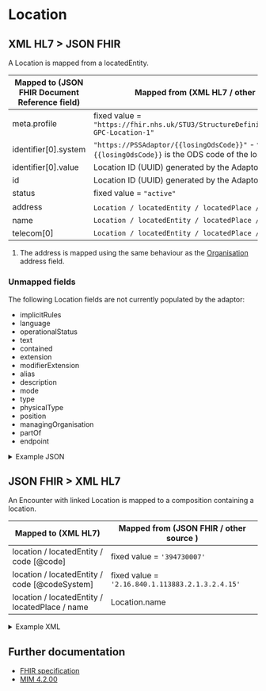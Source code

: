 # Location

## XML HL7 > JSON FHIR

A Location is mapped from a locatedEntity.

| Mapped to (JSON FHIR Document Reference field) | Mapped from (XML HL7 / other source)                                                                             |
|------------------------------------------------|------------------------------------------------------------------------------------------------------------------|
| meta.profile                                   | fixed value = `"https://fhir.nhs.uk/STU3/StructureDefinition/CareConnect-GPC-Location-1"`                        |
| identifier\[0].system                          | `"https://PSSAdaptor/{{losingOdsCode}}"` - where the `{{losingOdsCode}}` is the ODS code of the losing practice  |
| identifier\[0].value                           | Location ID (UUID) generated by the Adaptor                                                                      |
| id                                             | Location ID (UUID) generated by the Adaptor                                                                      |
| status                                         | fixed value = `"active"`                                                                                         |
| address                                        | `Location / locatedEntity / locatedPlace / addr ` <sup>1</sup>                                                   |
| name                                           | `Location / locatedEntity / locatedPlace / name `                                                                |
| telecom\[0]                                    | `Location / locatedEntity / locatedPlace / telecom[0]`                                                           |

1. The address is mapped using the same behaviour as the [Organisation](../organizations/README.md) address field.

### Unmapped fields

The following Location fields are not currently populated by the adaptor:

- implicitRules
- language
- operationalStatus
- text
- contained
- extension
- modifierExtension
- alias
- description
- mode
- type
- physicalType
- position
- managingOrganisation
- partOf
- endpoint

<details>
    <summary>Example JSON</summary>

```
{
    "resource": {
        "resourceType": "Location",
        "id": "DC28A497-E925-4697-BC59-B53B1905A65B",
        "meta": {
            "profile": [
                "https://fhir.nhs.uk/STU3/StructureDefinition/CareConnect-GPC-Location-1"
            ]
        },
        "identifier": [
            {
                "system": "https://PSSAdaptor/2167888433",
                "value": "DC28A497-E925-4697-BC59-B53B1905A65B"
            }
        ],
        "status": "active",
        "name": "Test Practice Location"
    }
}
```
</details>

## JSON FHIR > XML HL7

An Encounter with linked Location is mapped to a composition containing a location.

| Mapped to (XML HL7)                            | Mapped from (JSON FHIR / other source )          |
|------------------------------------------------|--------------------------------------------------|
| location / locatedEntity / code \[@code]       | fixed value = `'394730007'`                      |
| location / locatedEntity / code \[@codeSystem] | fixed value = `'2.16.840.1.113883.2.1.3.2.4.15'` |
| location / locatedEntity / locatedPlace / name | Location.name                                    |


<details><summary>Example XML</summary>

```
<component typeCode="COMP">
    <ehrComposition classCode="COMPOSITION" moodCode="EVN">
        <id root="CDFC5DF7-2D1B-4EBB-BE5C-6BD2E19405FF" />
        ...
        <location typeCode="LOC">
            <locatedEntity classCode="LOCE">
                <code code="394730007" codeSystem="2.16.840.1.113883.2.1.3.2.4.15" displayName="Healthcare related organisation" />
                <locatedPlace classCode="PLC" determinerCode="INSTANCE">
                    <name>Test Practice Location</name>
                </locatedPlace>
            </locatedEntity>
        </location>
        ...
    </ehrComposition>
</component>
```
</details>

## Further documentation

- [FHIR specification](https://fhir.nhs.uk/STU3/StructureDefinition/CareConnect-GPC-Location-1)
- [MIM 4.2.00](https://data.developer.nhs.uk/dms/mim/4.2.00/Index.htm)
